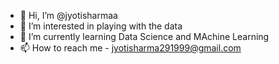 - 👋 Hi, I’m @jyotisharmaa
- 👀 I’m interested in playing with the data
- 🌱 I’m currently learning Data Science and MAchine Learning
- 📫 How to reach me - jyotisharma291999@gmail.com

